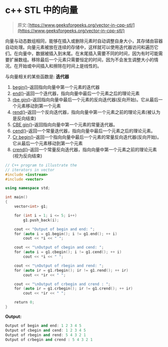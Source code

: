 # c++ STL 中的向量

> 原文:[https://www.geeksforgeeks.org/vector-in-cpp-stl/](https://www.geeksforgeeks.org/vector-in-cpp-stl/)

向量与动态数组相同，能够在插入或删除元素时自动调整自身大小，其存储由容器自动处理。向量元素被放在连续的存储中，这样就可以使用迭代器访问和遍历它们。在向量中，数据被插入到末尾。在末尾插入需要不同的时间，因为有时可能需要扩展数组。移除最后一个元素只需要恒定的时间，因为不会发生调整大小的情况。在开始或中间插入和擦除在时间上是线性的。

与向量相关的某些函数是:
**迭代器**

1.  [begin()](https://www.geeksforgeeks.org/vectorbegin-vectorend-c-stl/)–返回指向向量中第一个元素的迭代器
2.  [end()](https://www.geeksforgeeks.org/vectorbegin-vectorend-c-stl/)–返回一个迭代器，指向向量中最后一个元素之后的理论元素
3.  [rbe gin()](https://www.geeksforgeeks.org/vector-rbegin-and-rend-function-in-c-stl/)–返回指向向量中最后一个元素的反向迭代器(反向开始)。它从最后一个元素移动到第一个元素
4.  [rend()](https://www.geeksforgeeks.org/vector-rbegin-and-rend-function-in-c-stl/)–返回一个反向迭代器，指向向量中第一个元素之前的理论元素(被认为是反向结束)
5.  [CBE gin()](https://www.geeksforgeeks.org/vector-cbegin-vector-cend-c-stl/)–返回指向向量中第一个元素的常量迭代器。
6.  [cend()](https://www.geeksforgeeks.org/vector-cbegin-vector-cend-c-stl/)–返回一个常量迭代器，指向向量中最后一个元素之后的理论元素。
7.  [Cr begin()](https://www.geeksforgeeks.org/vectorcrend-vectorcrbegin-examples/)–返回一个指向向量中最后一个元素的常量反向迭代器(反向开始)。它从最后一个元素移动到第一个元素
8.  [crend()](https://www.geeksforgeeks.org/vectorcrend-vectorcrbegin-examples/)–返回一个常量反向迭代器，指向向量中第一个元素之前的理论元素(视为反向结束)

```cpp
// C++ program to illustrate the
// iterators in vector
#include <iostream>
#include <vector>

using namespace std;

int main()
{
    vector<int> g1;

    for (int i = 1; i <= 5; i++)
        g1.push_back(i);

    cout << "Output of begin and end: ";
    for (auto i = g1.begin(); i != g1.end(); ++ i)
        cout << *i << " ";

    cout << "\nOutput of cbegin and cend: ";
    for (auto i = g1.cbegin(); i != g1.cend(); ++ i)
        cout << *i << " ";

    cout << "\nOutput of rbegin and rend: ";
    for (auto ir = g1.rbegin(); ir != g1.rend(); ++ ir)
        cout << *ir << " ";

    cout << "\nOutput of crbegin and crend : ";
    for (auto ir = g1.crbegin(); ir != g1.crend(); ++ ir)
        cout << *ir << " ";

    return 0;
}
```

**Output:**

```cpp
Output of begin and end: 1 2 3 4 5 
Output of cbegin and cend: 1 2 3 4 5 
Output of rbegin and rend: 5 4 3 2 1 
Output of crbegin and crend : 5 4 3 2 1

```